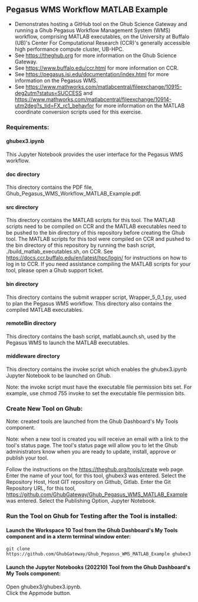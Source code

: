 ## Pegasus WMS Workflow MATLAB Example

- Demonstrates hosting a GitHub tool on the Ghub Science Gateway and running a Ghub Pegasus Workflow Management System (WMS) workflow, comprising MATLAB executables, on the University at Buffalo (UB)'s Center For Computational Research (CCR)'s generally accessible high performance compute cluster, UB-HPC.
- See https://theghub.org for more information on the Ghub Science Gateway.<br /> 
- See https://www.buffalo.edu/ccr.html for more information on CCR.<br />
- See https://pegasus.isi.edu/documentation/index.html for more information on the Pegasus WMS.<br /> 
- See https://www.mathworks.com/matlabcentral/fileexchange/10915-deg2utm?status=SUCCESS and https://www.mathworks.com/matlabcentral/fileexchange/10914-utm2deg?s_tid=FX_rc1_behavfor for more information on the MATLAB coordinate conversion scripts used for this exercise.

### Requirements:

#### ghubex3.ipynb

This Jupyter Notebook provides the user interface for the Pegasus WMS workflow.

#### doc directory

This directory contains the PDF file, Ghub_Pegasus_WMS_Workflow_MATLAB_Example.pdf.

#### src directory

This directory contains the MATLAB scripts for this tool. The MATLAB scripts need to be compiled on CCR and the MATLAB executables need to be pushed to the bin directory of this repository before creating the Ghub tool. The MATLAB scripts for this tool were compiled on CCR and pushed to the bin directory of this repository by running the bash script, ./build_matlab_executables.sh, on CCR. See https://docs.ccr.buffalo.edu/en/latest/hpc/login/ for instructions on how to log in to CCR. If you need assistance compiling the MATLAB scripts for your tool, please open a Ghub support ticket.

#### bin directory

This directory contains the submit wrapper script, Wrapper_5_0_1.py, used to plan the Pegasus WMS workflow. This directory also contains the compiled MATLAB executables.

#### remoteBin directory

This directory contains the bash script, matlabLaunch.sh, used by the Pegasus WMS to launch the MATLAB executables.

#### middleware directory

This directory contains the invoke script which enables the ghubex3.ipynb Jupyter Notebook to be launched on Ghub.

Note: the invoke script must have the executable file permission bits set. For example, use chmod 755 invoke to set the executable file permission bits.

### Create New Tool on Ghub:

Note: created tools are launched from the Ghub Dashboard's My Tools component.

Note: when a new tool is created you will receive an email with a link to the tool's status page. The tool's status page will allow you to let the Ghub administrators know when you are ready to update, install, approve or publish your tool.

Follow the instructions on the https://theghub.org/tools/create web page.  Enter the name of your tool, for this tool, ghubex3 was entered. Select the Repository Host, Host GIT repository on Github, Gitlab. Enter the Git Repository URL, for this tool, https://github.com/GhubGateway/Ghub_Pegasus_WMS_MATLAB_Example was entered. Select the Publishing Option, Jupyter Notebook. 

### Run the Tool on Ghub for Testing after the Tool is installed:

#### Launch the Workspace 10 Tool from the Ghub Dashboard's My Tools component and in a xterm terminal window enter:<br />

```
git clone https://github.com/GhubGateway/Ghub_Pegasus_WMS_MATLAB_Example ghubex3
```
#### Launch the Jupyter Notebooks (202210) Tool from the Ghub Dashboard's My Tools component:<br />

Open ghubex3/ghubex3.ipynb.<br />
Click the Appmode button.<br />

